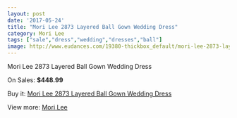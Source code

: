 ```yaml
---
layout: post
date: '2017-05-24'
title: "Mori Lee 2873 Layered Ball Gown Wedding Dress"
category: Mori Lee
tags: ["sale","dress","wedding","dresses","ball"]
image: http://www.eudances.com/19380-thickbox_default/mori-lee-2873-layered-ball-gown-wedding-dress.jpg
---
```

Mori Lee 2873 Layered Ball Gown Wedding Dress

On Sales: **$448.99**
<a href="https://www.eudances.com/en/mori-lee/5764-mori-lee-2873-layered-ball-gown-wedding-dress.html"><amp-img layout="responsive" width="600" height="600" src="//www.eudances.com/19380-thickbox_default/mori-lee-2873-layered-ball-gown-wedding-dress.jpg" alt="Mori Lee 2873 Layered Ball Gown Wedding Dress 0" /></a>
<a href="https://www.eudances.com/en/mori-lee/5764-mori-lee-2873-layered-ball-gown-wedding-dress.html"><amp-img layout="responsive" width="600" height="600" src="//www.eudances.com/19385-thickbox_default/mori-lee-2873-layered-ball-gown-wedding-dress.jpg" alt="Mori Lee 2873 Layered Ball Gown Wedding Dress 1" /></a>
<a href="https://www.eudances.com/en/mori-lee/5764-mori-lee-2873-layered-ball-gown-wedding-dress.html"><amp-img layout="responsive" width="600" height="600" src="//www.eudances.com/19384-thickbox_default/mori-lee-2873-layered-ball-gown-wedding-dress.jpg" alt="Mori Lee 2873 Layered Ball Gown Wedding Dress 2" /></a>
<a href="https://www.eudances.com/en/mori-lee/5764-mori-lee-2873-layered-ball-gown-wedding-dress.html"><amp-img layout="responsive" width="600" height="600" src="//www.eudances.com/19383-thickbox_default/mori-lee-2873-layered-ball-gown-wedding-dress.jpg" alt="Mori Lee 2873 Layered Ball Gown Wedding Dress 3" /></a>
<a href="https://www.eudances.com/en/mori-lee/5764-mori-lee-2873-layered-ball-gown-wedding-dress.html"><amp-img layout="responsive" width="600" height="600" src="//www.eudances.com/19382-thickbox_default/mori-lee-2873-layered-ball-gown-wedding-dress.jpg" alt="Mori Lee 2873 Layered Ball Gown Wedding Dress 4" /></a>
<a href="https://www.eudances.com/en/mori-lee/5764-mori-lee-2873-layered-ball-gown-wedding-dress.html"><amp-img layout="responsive" width="600" height="600" src="//www.eudances.com/19381-thickbox_default/mori-lee-2873-layered-ball-gown-wedding-dress.jpg" alt="Mori Lee 2873 Layered Ball Gown Wedding Dress 5" /></a>

Buy it: [Mori Lee 2873 Layered Ball Gown Wedding Dress](https://www.eudances.com/en/mori-lee/5764-mori-lee-2873-layered-ball-gown-wedding-dress.html "Mori Lee 2873 Layered Ball Gown Wedding Dress")

View more: [Mori Lee](https://www.eudances.com/en/9-mori-lee "Mori Lee")